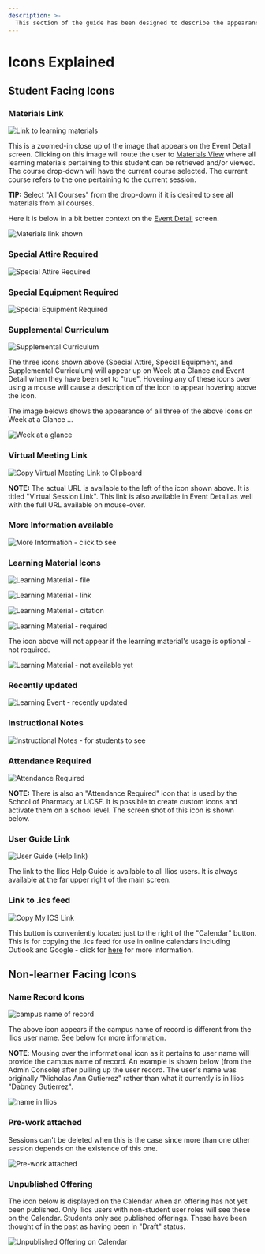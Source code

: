 ```yaml
---
description: >-
  This section of the guide has been designed to describe the appearance and functionality of icons seen within Ilios.
---
```


# Icons Explained

## Student Facing Icons

### Materials Link
![Link to learning materials](../images/icons_explained/materials_link_image.png)

This is a zoomed-in close up of the image that appears on the Event Detail screen. Clicking on this image will route the user to [Materials View](https://iliosproject.gitbook.io/ilios-user-guide/dashboard/materials-view) where all learning materials pertaining to this student can be retrieved and/or viewed. The course drop-down will have the current course selected. The current course refers to the one pertaining to the current session.

**TIP:** Select "All Courses" from the drop-down if it is desired to see all materials from all courses. 

Here it is below in a bit better context on the [Event Detail](https://iliosproject.gitbook.io/ilios-user-guide/dashboard/event-detail-view) screen.

![Materials link shown](../images/icons_explained/materials_link.png)

### Special Attire Required
![Special Attire Required](../images/icons_explained/spec_attire_req.png)

### Special Equipment Required
![Special Equipment Required](../images/icons_explained/spec_equip_needed.png)

### Supplemental Curriculum
![Supplemental Curriculum](../images/icons_explained/supp_curriculum.png)

The three icons shown above (Special Attire, Special Equipment, and Supplemental Curriculum) will appear up on Week at a Glance and Event Detail when they have been set to "true". Hovering any of these icons over using a mouse will cause a description of the icon to appear hovering above the icon.

The image belows shows the appearance of all three of the above icons on Week at a Glance ...

![Week at a glance](../images/icons_explained/waag_icons.png)

### Virtual Meeting Link

![Copy Virtual Meeting Link to Clipboard](../images/icons_explained/copy_to_clipboard.png)

**NOTE:** The actual URL is available to the left of the icon shown above. It is titled "Virtual Session Link". This link is also available in Event Detail as well with the full URL available on mouse-over.

### More Information available
![More Information - click to see](../images/icons_explained/more_info.png)

### Learning Material Icons
![Learning Material - file](../images/icons_explained/lm_file.png)

![Learning Material - link](../images/icons_explained/lm_link.png)

![Learning Material - citation](../images/icons_explained/lm_citation.png)

![Learning Material - required](../images/icons_explained/lm_reqd.png)

The icon above will not appear if the learning material's usage is optional - not required.

![Learning Material - not available yet](../images/icons_explained/not_avail_yet.png)

### Recently updated
![Learning Event - recently updated](../images/icons_explained/recently_updated.png)

### Instructional Notes 
![Instructional Notes - for students to see](../images/icons_explained/inst_notes.png)

### Attendance Required
![Attendance Required](../images/icons_explained/att_req.png)

**NOTE:** There is also an "Attendance Required" icon that is used by the School of Pharmacy at UCSF. It is possible to create custom icons and activate them on a school level. The screen shot of this icon is shown below.


### User Guide Link
![User Guide (Help link)](../images/icons_explained/user_guide_link.png)

The link to the Ilios Help Guide is available to all Ilios users. It is always available at the far upper right of the main screen.

### Link to .ics feed
![Copy My ICS Link](../images/icons_explained/ics_feed_link.png)

This button is conveniently located just to the right of the "Calendar" button. This is for copying the .ics feed for use in online calendars including Outlook and Google - click for [here](https://iliosproject.gitbook.io/ilios-user-guide/dashboard/calendar-view/calendar-feed-options) for more information.

## Non-learner Facing Icons

### Name Record Icons
![campus name of record](../images/icons_explained/campus_name.png)

The above icon appears if the campus name of record is different from the Ilios user name. See below for more information.

**NOTE**: Mousing over the informational icon as it pertains to user name will provide the campus name of record. An example is shown below (from the Admin Console) after pulling up the user record. The user's name was originally "Nicholas Ann Gutierrez" rather than what it currently is in Ilios "Dabney Gutierrez".

![name in Ilios](../images/icons_explained/name_in_ilios.png)

### Pre-work attached
Sessions can't be deleted when this is the case since more than one other session depends on the existence of this one. 

![Pre-work attached](../images/icons_explained/pre_work_icon.png)

### Unpublished Offering
The icon below is displayed on the Calendar when an offering has not yet been published. Only Ilios users with non-student user roles will see these on the Calendar. Students only see published offerings. These have been thought of in the past as having been in "Draft" status.

![Unpublished Offering on Calendar](../images/icons_explained/unpubiished_icon.png)

